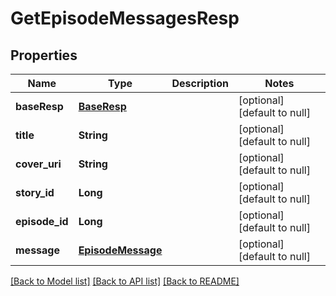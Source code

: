 # GetEpisodeMessagesResp
## Properties

| Name | Type | Description | Notes |
|------------ | ------------- | ------------- | -------------|
| **baseResp** | [**BaseResp**](BaseResp.md) |  | [optional] [default to null] |
| **title** | **String** |  | [optional] [default to null] |
| **cover\_uri** | **String** |  | [optional] [default to null] |
| **story\_id** | **Long** |  | [optional] [default to null] |
| **episode\_id** | **Long** |  | [optional] [default to null] |
| **message** | [**EpisodeMessage**](EpisodeMessage.md) |  | [optional] [default to null] |

[[Back to Model list]](../README.md#documentation-for-models) [[Back to API list]](../README.md#documentation-for-api-endpoints) [[Back to README]](../README.md)

